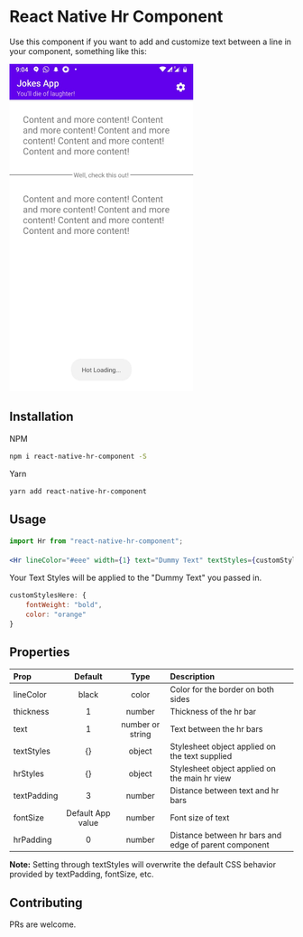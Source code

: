 # React Native Hr Component

Use this component if you want to add and customize text between a line in your component, something like this:

<img src="https://raw.githubusercontent.com/mehulmpt/react-native-hr-component/master/example.jpeg" width="326" height="580" />

## Installation
NPM
```sh
npm i react-native-hr-component -S
```

Yarn
```sh
yarn add react-native-hr-component
```

## Usage
```jsx
import Hr from "react-native-hr-component";

<Hr lineColor="#eee" width={1} text="Dummy Text" textStyles={customStylesHere} />
```

Your Text Styles will be applied to the "Dummy Text" you passed in.
```js
customStylesHere: {
    fontWeight: "bold",
    color: "orange"
}
```


## Properties

| Prop  | Default  | Type | Description |
| :------------ |:---------------:| :---------------:| :-----|
| lineColor | black | color | Color for the border on both sides |
| thickness | 1 | number | Thickness of the hr bar |
| text | 1 | number or string | Text between the hr bars |
| textStyles | {} | object | Stylesheet object applied on the text supplied |
| hrStyles | {} | object | Stylesheet object applied on the main hr view |
| textPadding | 3 | number | Distance between text and hr bars |
| fontSize | Default App value | number | Font size of text |
| hrPadding | 0 | number | Distance between hr bars and edge of parent component |

**Note:** Setting through textStyles will overwrite the default CSS behavior provided by textPadding, fontSize, etc.

## Contributing

PRs are welcome.
